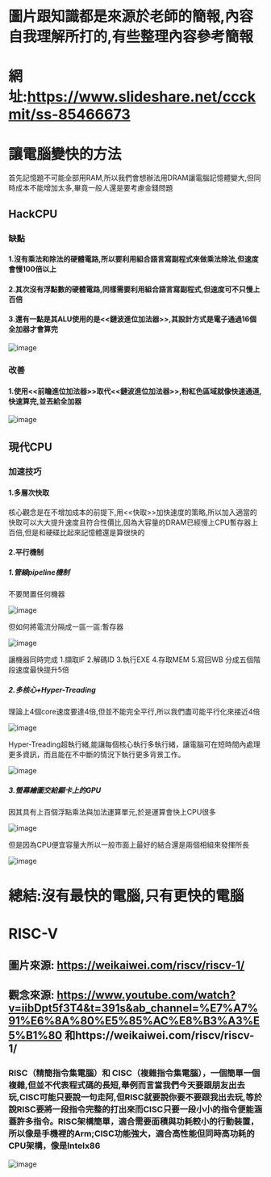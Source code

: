 # 圖片跟知識都是來源於老師的簡報,內容自我理解所打的,有些整理內容參考簡報
# 網址:https://www.slideshare.net/ccckmit/ss-85466673
# 讓電腦變快的方法
首先記憶題不可能全部用RAM,所以我們會想辦法用DRAM讓電腦記憶體變大,但同時成本不能增加太多,畢竟一般人還是要考慮金錢問題
## HackCPU

### 缺點
#### 1.沒有乘法和除法的硬體電路,所以要利用組合語言寫副程式來做乘法除法,但速度會慢100倍以上
#### 2.其次沒有浮點數的硬體電路,同樣需要利用組合語言寫副程式,但速度可不只慢上百倍
#### 3.還有一點是其ALU使用的是<<鏈波進位加法器>>,其設計方式是電子通過16個全加器才會算完
![image](https://user-images.githubusercontent.com/81726807/149259781-0cd71167-a5b3-409c-98d9-1f798382c024.png)

### 改善
#### 1.使用<<前瞻進位加法器>>取代<<鏈波進位加法器>>,粉紅色區域就像快速通道,快速算完,並丟給全加器
![image](https://user-images.githubusercontent.com/81726807/149260667-7e07c73b-c7a3-46ae-a357-3f1b980eb51b.png)
## 現代CPU
### 加速技巧
#### 1.多層次快取
核心觀念是在不增加成本的前提下,用<<快取>>加快速度的策略,所以加入適當的快取可以大大提升速度且符合性價比,因為大容量的DRAM已經慢上CPU暫存器上百倍,但是和硬碟比起來記憶體還是算很快的
#### 2.平行機制
##### 1.管線pipeline機制
不要閒置任何機器

![image](https://user-images.githubusercontent.com/81726807/149280122-9f75dc3d-866f-4268-b842-cb709ec15e6c.png)

但如何將電流分隔成一區一區:暫存器

![image](https://user-images.githubusercontent.com/81726807/149280302-a3fb9b93-a863-4aab-8a4f-c187c9a36beb.png)

讓機器同時完成 1.擷取IF 2.解碼ID 3.執行EXE 4.存取MEM 5.寫回WB 
分成五個階段速度最快提升5倍

##### 2.多核心+Hyper-Treading
理論上4個core速度要達4倍,但並不能完全平行,所以我們盡可能平行化來接近4倍

![image](https://user-images.githubusercontent.com/81726807/149280991-6aa0554f-1383-45e7-aa6f-cfaff4508f76.png)



Hyper-Treading超執行緒,能讓每個核心執行多執行緒，讓電腦可在短時間內處理更多資訊，而且能在不中斷的情況下執行更多背景工作。

![image](https://user-images.githubusercontent.com/81726807/149281460-01b2f089-a02e-4bd2-8f99-9eb2cdafa95f.png)



##### 3.螢幕繪圖交給顯卡上的GPU
因其具有上百個浮點乘法與加法運算單元,於是運算會快上CPU很多

![image](https://user-images.githubusercontent.com/81726807/149281781-6e6082c9-006a-4588-9ef1-0a693199ee00.png)

但是因為CPU便宜容量大所以一般市面上最好的結合還是兩個相組來發揮所長

![image](https://user-images.githubusercontent.com/81726807/149282044-4a9cdadf-9c16-4bfa-8790-5ccd84c446a8.png)

# 總結:沒有最快的電腦,只有更快的電腦


# RISC-V
## 圖片來源: https://weikaiwei.com/riscv/riscv-1/
## 觀念來源: https://www.youtube.com/watch?v=iibDpt5f3T4&t=391s&ab_channel=%E7%A7%91%E6%8A%80%E5%85%AC%E8%B3%A3%E5%B1%80 和https://weikaiwei.com/riscv/riscv-1/
### RISC（精簡指令集電腦）和 CISC（複雜指令集電腦），一個簡單一個複雜,但並不代表程式碼的長短,舉例而言當我們今天要跟朋友出去玩,CISC可能只要說一句走阿,但RISC就要說你要不要跟我出去玩,等於說RISC要將一段指令完整的打出來而CISC只要一段小小的指令便能涵蓋許多指令。RISC架構簡單，適合需要面積與功耗較小的行動裝置，所以像是手機裡的Arm;CISC功能強大，適合高性能但同時高功耗的CPU架構，像是Intelx86 
![image](https://user-images.githubusercontent.com/81726807/149291415-6ded63ed-be2d-4d10-9778-07910563a6d2.png)

